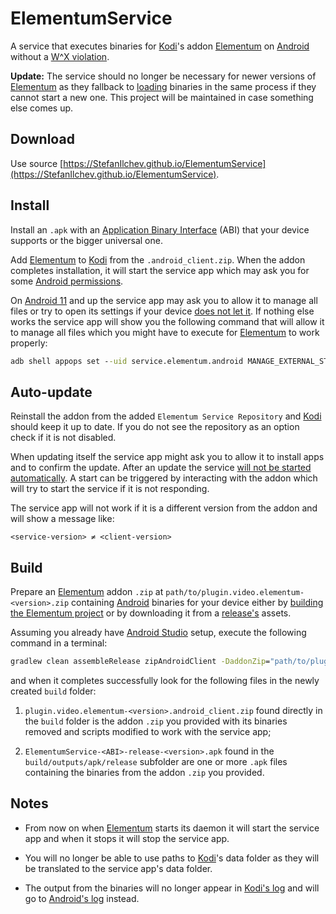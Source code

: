 # ElementumService

A service that executes binaries for [Kodi](https://github.com/xbmc/xbmc)'s addon [Elementum](https://github.com/elgatito/plugin.video.elementum) on [Android](https://www.android.com/) without a [W^X violation](https://developer.android.com/about/versions/10/behavior-changes-10#execute-permission).

**Update:** The service should no longer be necessary for newer versions of [Elementum](https://github.com/elgatito/plugin.video.elementum) as they fallback to [loading](https://en.wikipedia.org/wiki/Dynamic_loading) binaries in the same process if they cannot start a new one. This project will be maintained in case something else comes up.

## Download

Use source [https://StefanIlchev.github.io/ElementumService](https://StefanIlchev.github.io/ElementumService).

## Install

Install an `.apk` with an [Application Binary Interface](https://en.wikipedia.org/wiki/Application_binary_interface) (ABI) that your device supports or the bigger universal one.

Add [Elementum](https://github.com/elgatito/plugin.video.elementum) to [Kodi](https://github.com/xbmc/xbmc) from the `.android_client.zip`. When the addon completes installation, it will start the service app which may ask you for some [Android permissions](https://support.google.com/googleplay/answer/6270602).

On [Android 11](https://developer.android.com/about/versions/11/privacy/storage#all-files-access) and up the service app may ask you to allow it to manage all files or try to open its settings if your device [does not let it](https://issuetracker.google.com/issues/71327396#comment5). If nothing else works the service app will show you the following command that will allow it to manage all files which you might have to execute for [Elementum](https://github.com/elgatito/plugin.video.elementum) to work properly:

```bat
adb shell appops set --uid service.elementum.android MANAGE_EXTERNAL_STORAGE allow
```

## Auto-update

Reinstall the addon from the added `Elementum Service Repository` and [Kodi](https://github.com/xbmc/xbmc) should keep it up to date. If you do not see the repository as an option check if it is not disabled.

When updating itself the service app might ask you to allow it to install apps and to confirm the update. After an update the service [will not be started automatically](https://developer.android.com/guide/components/activities/background-starts). A start can be triggered by interacting with the addon which will try to start the service if it is not responding.

The service app will not work if it is a different version from the addon and will show a message like:

`<service-version> ≠ <client-version>`

## Build

Prepare an [Elementum](https://github.com/elgatito/plugin.video.elementum) addon `.zip` at `path/to/plugin.video.elementum-<version>.zip` containing [Android](https://www.android.com/) binaries for your device either by [building the Elementum project](https://github.com/elgatito/plugin.video.elementum#build) or by downloading it from a [release's](https://github.com/elgatito/plugin.video.elementum/releases) assets.

Assuming you already have [Android Studio](https://developer.android.com/studio) setup, execute the following command in a terminal:

```bat
gradlew clean assembleRelease zipAndroidClient -DaddonZip="path/to/plugin.video.elementum-<version>.zip"
```

and when it completes successfully look for the following files in the newly created `build` folder:

1. `plugin.video.elementum-<version>.android_client.zip` found directly in the `build` folder is the addon `.zip` you provided with its binaries removed and scripts modified to work with the service app;

2. `ElementumService-<ABI>-release-<version>.apk` found in the `build/outputs/apk/release` subfolder are one or more `.apk` files containing the binaries from the addon `.zip` you provided.

## Notes

* From now on when [Elementum](https://github.com/elgatito/plugin.video.elementum) starts its daemon it will start the service app and when it stops it will stop the service app.

* You will no longer be able to use paths to [Kodi](https://github.com/xbmc/xbmc)'s data folder as they will be translated to the service app's data folder.

* The output from the binaries will no longer appear in [Kodi's log](https://kodi.wiki/view/Log_file) and will go to [Android's log](https://developer.android.com/studio/command-line/logcat) instead.
